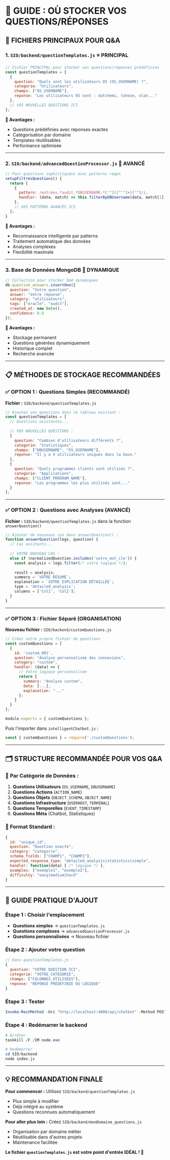 # 📂 GUIDE : OÙ STOCKER VOS QUESTIONS/RÉPONSES

## 🎯 **FICHIERS PRINCIPAUX POUR Q&A**

### 1. **`SIO/backend/questionTemplates.js`** ⭐ PRINCIPAL
```javascript
// Fichier PRINCIPAL pour stocker vos questions/réponses prédéfinies
const questionTemplates = [
  {
    question: "Quels sont les utilisateurs OS (OS_USERNAME) ?",
    categorie: "Utilisateurs",
    champs: ["OS_USERNAME"],
    reponse: "Les utilisateurs OS sont : datchemi, tahose, olan..."
  },
  // VOS NOUVELLES QUESTIONS ICI
];
```

**🔹 Avantages :**
- Questions prédéfinies avec réponses exactes
- Catégorisation par domaine
- Templates réutilisables
- Performance optimisée

---

### 2. **`SIO/backend/advancedQuestionProcessor.js`** 🚀 AVANCÉ
```javascript
// Pour questions sophistiquées avec patterns regex
setupFiltresQuestions() {
  return [
    {
      pattern: /entrées.*audit.*DBUSERNAME.*['"]([^'"]+)['"]/i,
      handler: (data, match) => this.filterByDBUsername(data, match[1])
    },
    // VOS PATTERNS AVANCÉS ICI
  ];
}
```

**🔹 Avantages :**
- Reconnaissance intelligente par patterns
- Traitement automatique des données
- Analyses complexes
- Flexibilité maximale

---

### 3. **Base de Données MongoDB** 💾 DYNAMIQUE
```javascript
// Collection pour stocker Q&A dynamiques
db.question_answers.insertOne({
  question: "Votre question",
  answer: "Votre réponse",
  category: "utilisateurs",
  tags: ["oracle", "audit"],
  created_at: new Date(),
  confidence: 0.9
});
```

**🔹 Avantages :**
- Stockage permanent
- Questions générées dynamiquement
- Historique complet
- Recherche avancée

---

## 📋 **MÉTHODES DE STOCKAGE RECOMMANDÉES**

### ✅ **OPTION 1 : Questions Simples (RECOMMANDÉ)**
**Fichier :** `SIO/backend/questionTemplates.js`

```javascript
// Ajoutez vos questions dans le tableau existant :
const questionTemplates = [
  // Questions existantes...
  
  // VOS NOUVELLES QUESTIONS :
  {
    question: "Combien d'utilisateurs différents ?",
    categorie: "Statistiques",
    champs: ["DBUSERNAME", "OS_USERNAME"],
    reponse: "Il y a X utilisateurs uniques dans la base."
  },
  {
    question: "Quels programmes clients sont utilisés ?",
    categorie: "Applications",
    champs: ["CLIENT_PROGRAM_NAME"],
    reponse: "Les programmes les plus utilisés sont..."
  }
];
```

---

### ✅ **OPTION 2 : Questions avec Analyses (AVANCÉ)**
**Fichier :** `SIO/backend/questionTemplates.js` dans la fonction `answerQuestion()`

```javascript
// Ajouter de nouveaux cas dans answerQuestion() :
function answerQuestion(logs, question) {
  // Cas existants...
  
  // VOTRE NOUVEAU CAS :
  else if (normalizedQuestion.includes('votre_mot_cle')) {
    const analysis = logs.filter(/* votre logique */);
    
    result = analysis;
    summary = `VOTRE RÉSUMÉ`;
    explanation = `VOTRE EXPLICATION DÉTAILLÉE`;
    type = 'detailed_analysis';
    columns = ['Col1', 'Col2'];
  }
}
```

---

### ✅ **OPTION 3 : Fichier Séparé (ORGANISATION)**
**Nouveau fichier :** `SIO/backend/customQuestions.js`

```javascript
// Créez votre propre fichier de questions
const customQuestions = [
  {
    id: 'custom_001',
    question: "Analyse personnalisée des connexions",
    category: "custom",
    handler: (data) => {
      // Votre logique personnalisée
      return {
        summary: "Analyse custom",
        data: [...],
        explanation: "..."
      };
    }
  }
];

module.exports = { customQuestions };
```

Puis l'importer dans `intelligentChatbot.js` :
```javascript
const { customQuestions } = require('./customQuestions');
```

---

## 🗂️ **STRUCTURE RECOMMANDÉE POUR VOS Q&A**

### 📁 **Par Catégorie de Données :**

1. **Questions Utilisateurs** (`OS_USERNAME`, `DBUSERNAME`)
2. **Questions Actions** (`ACTION_NAME`)
3. **Questions Objets** (`OBJECT_SCHEMA`, `OBJECT_NAME`)
4. **Questions Infrastructure** (`USERHOST`, `TERMINAL`)
5. **Questions Temporelles** (`EVENT_TIMESTAMP`)
6. **Questions Méta** (Chatbot, Statistiques)

### 📝 **Format Standard :**
```javascript
{
  id: "unique_id",
  question: "Question exacte",
  category: "categorie",
  schema_fields: ["CHAMP1", "CHAMP2"],
  expected_response_type: "detailed_analysis|statistics|simple",
  handler: function(data) { /* logique */ },
  examples: ["exemple1", "exemple2"],
  difficulty: "easy|medium|hard"
}
```

---

## 🚀 **GUIDE PRATIQUE D'AJOUT**

### **Étape 1 : Choisir l'emplacement**
- **Questions simples** → `questionTemplates.js`
- **Questions complexes** → `advancedQuestionProcessor.js`
- **Questions personnalisées** → Nouveau fichier

### **Étape 2 : Ajouter votre question**
```javascript
// Dans questionTemplates.js :
{
  question: "VOTRE QUESTION ICI",
  categorie: "VOTRE_CATEGORIE",
  champs: ["COLONNES_UTILISÉES"],
  reponse: "RÉPONSE PRÉDÉFINIE OU LOGIQUE"
}
```

### **Étape 3 : Tester**
```powershell
Invoke-RestMethod -Uri "http://localhost:4000/api/chatbot" -Method POST -ContentType "application/json" -Body '{"question":"VOTRE QUESTION ICI"}'
```

### **Étape 4 : Redémarrer le backend**
```powershell
# Arrêter
taskkill /F /IM node.exe

# Redémarrer
cd SIO/backend
node index.js
```

---

## 💡 **RECOMMANDATION FINALE**

**Pour commencer :** Utilisez `SIO/backend/questionTemplates.js`
- Plus simple à modifier
- Déjà intégré au système
- Questions reconnues automatiquement

**Pour aller plus loin :** Créez `SIO/backend/monDomaine_questions.js`
- Organisation par domaine métier
- Réutilisable dans d'autres projets
- Maintenance facilitée

**Le fichier `questionTemplates.js` est votre point d'entrée IDÉAL ! 🎯**



